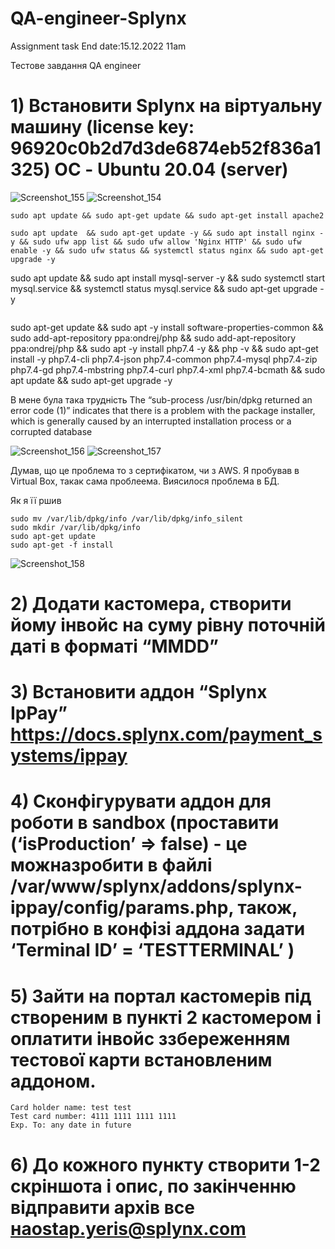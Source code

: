 # QA-engineer-Splynx
Assignment task End date:15.12.2022  11am

Тестове завдання
QA engineer

# 1) Встановити Splynx на віртуальну машину (license key: 96920c0b2d7d3de6874eb52f836a1325) ОС - Ubuntu 20.04 (server)
![Screenshot_155](https://user-images.githubusercontent.com/106797604/207785731-7c41ee5a-a2f5-4417-842f-a6bb817e088a.png)
![Screenshot_154](https://user-images.githubusercontent.com/106797604/207785729-08441f17-0db8-42c8-b6c8-0289731a08b9.png)
```
sudo apt update && sudo apt-get update && sudo apt-get install apache2
```

```
sudo apt update  && sudo apt-get update -y && sudo apt install nginx -y && sudo ufw app list && sudo ufw allow 'Nginx HTTP' && sudo ufw enable -y && sudo ufw status && systemctl status nginx && sudo apt-get upgrade -y
```
sudo apt update && sudo apt install mysql-server -y && sudo systemctl start mysql.service && systemctl status mysql.service && sudo apt-get upgrade -y
```
```
sudo apt-get update && sudo apt -y install software-properties-common && sudo add-apt-repository ppa:ondrej/php && sudo add-apt-repository ppa:ondrej/php && sudo apt -y install php7.4 -y && php -v && sudo apt-get install -y php7.4-cli php7.4-json php7.4-common php7.4-mysql php7.4-zip php7.4-gd php7.4-mbstring php7.4-curl php7.4-xml php7.4-bcmath && sudo apt update && sudo apt-get upgrade -y

В мене була така трудність
The “sub-process /usr/bin/dpkg returned an error code (1)” indicates that there is a problem with the package installer, which is generally caused by an interrupted installation process or a corrupted database

![Screenshot_156](https://user-images.githubusercontent.com/106797604/208024387-ceb69e2c-c0d4-40b7-b15a-2022d6a5b066.png)
![Screenshot_157](https://user-images.githubusercontent.com/106797604/208024388-c1f4fce4-6c17-4a48-9440-6c3dfaec9c54.png)

Думав, що це проблема то з сертифікатом, чи з AWS. Я пробував в Virtual Box, такак сама проблеема. Виясилося проблема в БД.

Як я її ршив
```
sudo mv /var/lib/dpkg/info /var/lib/dpkg/info_silent
sudo mkdir /var/lib/dpkg/info
sudo apt-get update
sudo apt-get -f install
```
![Screenshot_158](https://user-images.githubusercontent.com/106797604/208027318-3ed849a2-9686-46e6-9d30-33c32799597d.png)


# 2) Додати кастомера, створити йому інвойс на суму рівну поточній даті в форматі “MMDD”
# 3) Встановити аддон “Splynx IpPay” https://docs.splynx.com/payment_systems/ippay
# 4) Сконфігурувати аддон для роботи в sandbox (проставити (‘isProduction’ => false) - це можназробити в файлі /var/www/splynx/addons/splynx-ippay/config/params.php, також, потрібно в конфізі аддона задати ‘Terminal ID’ = ‘TESTTERMINAL’ )

# 5) Зайти на портал кастомерів під створеним в пункті 2 кастомером і оплатити інвойс ззбереженням тестової карти встановленим аддоном.
 ```
 Card holder name: test test
Test card number: 4111 1111 1111 1111
Exp. To: any date in future
```
# 6) До кожного пункту створити 1-2 скріншота і опис, по закінченню відправити архів все наostap.yeris@splynx.com
